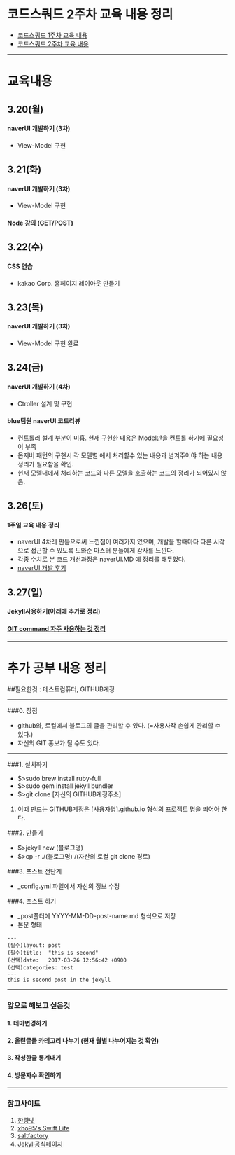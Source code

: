 # 코드스쿼드 2주차 교육 내용 정리 
  - [코드스쿼드 1주차 교육 내용](https://github.com/breakstorm/codesquad-blue/tree/master/week1-class/README.MD)
  - [코드스쿼드 2주차 교육 내용](https://github.com/breakstorm/codesquad-blue/tree/master/week2-class/README.MD)

---

# 교육내용 
## 3.20(월)
#### naverUI 개발하기 (3차)
 - View-Model 구현
 
## 3.21(화)
#### naverUI 개발하기 (3차)
- View-Model 구현 

#### Node 강의 (GET/POST)


## 3.22(수)
#### CSS 연습  
- kakao Corp. 홈페이지 레이아웃 만들기



## 3.23(목)
#### naverUI 개발하기 (3차)
- View-Model 구현 완료

## 3.24(금)
#### naverUI 개발하기 (4차)
- Ctroller 설계 및 구현 

#### blue팀원 naverUI 코드리뷰 
- 컨트롤러 설계 부분이 미흡. 현재 구현한 내용은 Model만을 컨트롤 하기에 필요성이 부족 
- 옵저버 패턴의 구현시 각 모델별 에서 처리할수 있는 내용과 넘겨주어야 하는 내용 정리가 필요함을 확인. 
- 현재 모델내에서 처리하는 코드와 다른 모델을 호출하는 코드의 정리가 되어있지 않음.

## 3.26(토)
#### 1주일 교육 내용 정리 
- naverUI 4차레 만듬으로써 느낀점이 여러가지 있으며, 개발을 할때마다 다른 시각으로 접근할 수 있도록 도와준 마스터 분들에게 감사를 느낀다. 
- 각종 수치로 본 코드 개선과정은 naverUI.MD 에 정리를 해두었다. 
- [naverUI 개발 후기](https://github.com/breakstorm/codesquad-blue/tree/master/week2-class/naverUI.MD)

## 3.27(일)
#### Jekyll사용하기(아래에 추가로 정리) 
#### [GIT command 자주 사용하는 것 정리](https://github.com/breakstorm/codesquad-blue/tree/master/gitcommand.MD)
 
   
---

# 추가 공부 내용 정리
##필요한것 : 테스트컴퓨터, GITHUB계정

---

###0. 장점 
- github와, 로컬에서 블로그의 글을 관리할 수 있다. (=사용사작 손쉽게 관리할 수 있다.)
- 자신의 GIT 홍보가 될 수도 있다.

---

###1. 설치하기
- $>sudo brew install ruby-full
- $>sudo gem install jekyll bundler
- $>git clone [자신의 GITHUB계정주소]
1. 이떄 만드는 GITHUB계정은 [사용자명].github.io 형식의 프로젝트 명을 띄어야 한다.

###2. 만들기
- $>jekyll new (블로그명)
- $>cp -r ./(블로그명) /(자산의 로컬 git clone 경로) 

###3. 포스트 전단계 
- _config.yml 파일에서 자신의 정보 수정 

###4. 포스트 하기 
- _post폴더에 YYYY-MM-DD-post-name.md 형식으로 저장 
- 본문 형태
```
---
(필수)layout: post
(필수)title:  "this is second"
(선택)date:   2017-03-26 12:56:42 +0900
(선택)categories: test
---
this is second post in the jekyll
```

---

### 앞으로 해보고 싶은것 
#### 1. 테마변경하기 
#### 2. 올린글들 카테고리 나누기 (현재 월별 나누어지는 것 확인)
#### 3. 작성한글 통계내기 
#### 4. 방문자수 확인하기

---

### 참고사이트 
1. [한량넷](http://www.halryang.net/)
2. [xho95's Swift Life](http://xho95.github.io/jekyll/markdown/atom/kramdown/2016/01/12/Post-a-new-MarkDown-file.html)
3. [saltfactory](http://blog.saltfactory.net/jekyll/upgrade-github-pages-dependency-versions.html) 
4. [Jekyll공식페이지](http://jekyllrb-ko.github.io/)
